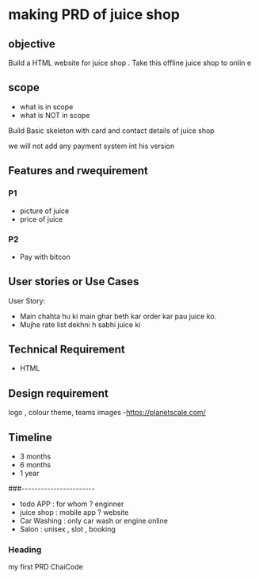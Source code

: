 # making PRD of juice shop

## objective 

Build a HTML website for juice shop . Take this offline juice shop to onlin e

## scope

- what is in scope 
- what is NOT in scope 

Build Basic skeleton with card and contact details of juice shop

 we will not add any payment system int his version

 ## Features and rwequirement 

 ### P1

  - picture of juice 
  - price of juice


### P2
- Pay with bitcon


## User stories or Use Cases

User Story:
- Main chahta hu ki main ghar beth kar order kar pau juice ko.
- Mujhe rate list dekhni h sabhi juice ki

## Technical Requirement

- HTML

## Design requirement
logo , colour theme, teams images 
-https://planetscale.com/

## Timeline 
- 3 months 
- 6 months
- 1 year

###-----------------------

- todo APP : for whom ? enginner
- juice shop : mobile app ? website
- Car Washing : only car wash or engine online 
- Salon : unisex , slot , booking 

### Heading 
 my first PRD 
 ChaiCode
 